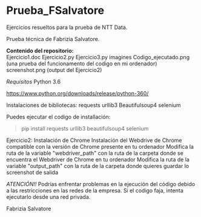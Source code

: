 # Prueba_FSalvatore
Ejercicios resueltos para la prueba de NTT Data.

Prueba técnica de Fabrizia Salvatore.

__Contenido del repositorio:__  
Ejercicio1.doc
Ejercicio2.py
Ejercicio3.py
imagines
Codigo_ejecutado.png (una prueba del funcionamento del codigo en mi ordenador)
screenshot.png (output del Ejercicio2)

*Requisitos*
Python 3.6

https://www.python.org/downloads/release/python-360/

Instalaciones de bibliotecas:
requests
urllib3
Beautifulsoup4 
selenium
		
Puedes ejecutar el codigo de installación: 
		
>pip install requests urllib3 beautifulsoup4 selenium


Ejercicio2: 
Instalación de Chrome
Instalación del Webdrive de Chrome compatible con la versión de Chrome presente en tu ordenador 
Modifica la ruta de la variable "webdriver_path" con la ruta de la carpeta donde se encuentra el Webdriver de Chrome en tu ordenador
	Modifica la ruta de la variable "output_path" con la ruta de la carpeta donde quieres guardar lo screenshot de salida

*ATENCIÓN!!*
Podrías enfrentar problemas en la ejecución del código debido a las restricciones en las redes de la empresa. Si el codigo faja, 
intenta ejecutarlo desde una red privada. 

Fabrizia Salvatore
